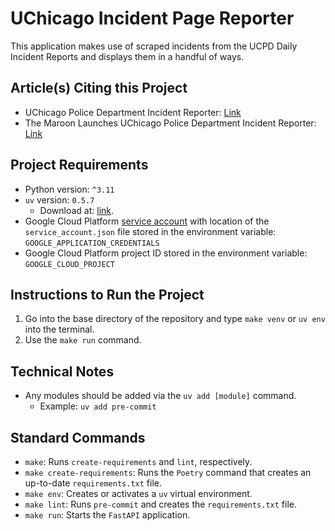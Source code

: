 # UChicago Incident Page Reporter
This application makes use of scraped incidents from the UCPD Daily Incident Reports and displays them in a handful of ways.

## Article(s) Citing this Project
- UChicago Police Department Incident Reporter: [Link](https://chicagomaroon.com/uchicago-police-department-incident-reporter/)
- The Maroon Launches UChicago Police Department Incident Reporter: [Link](https://chicagomaroon.com/41255/grey-city/the-maroon-launches-uchicago-police-department-incident-reporter/)

## Project Requirements
- Python version: `^3.11`
- `uv` version: `0.5.7`
  - Download at: [link](https://docs.astral.sh/uv/).
- Google Cloud Platform [service account](https://cloud.google.com/iam/docs/service-account-overview) with location of the `service_account.json` file stored in the environment variable: `GOOGLE_APPLICATION_CREDENTIALS`
- Google Cloud Platform project ID stored in the environment variable: `GOOGLE_CLOUD_PROJECT`

## Instructions to Run the Project
1. Go into the base directory of the repository and type `make venv` or `uv env` into the terminal.
2. Use the `make run` command.

## Technical Notes
- Any modules should be added via the `uv add [module]` command.
  - Example: `uv add pre-commit`

## Standard Commands
- `make`: Runs `create-requirements` and `lint`, respectively.
- `make create-requirements`: Runs the `Poetry` command that creates an up-to-date `requirements.txt` file.
- `make env`: Creates or activates a `uv` virtual environment.
- `make lint`: Runs `pre-commit` and creates the `requirements.txt` file.
- `make run`: Starts the `FastAPI` application.
